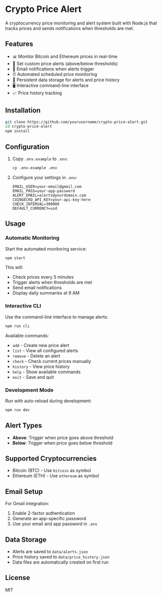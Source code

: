 # Crypto Price Alert

A cryptocurrency price monitoring and alert system built with Node.js that tracks prices and sends notifications when thresholds are met.

## Features

- 📊 Monitor Bitcoin and Ethereum prices in real-time
- 🚨 Set custom price alerts (above/below thresholds)  
- 📧 Email notifications when alerts trigger
- ⏰ Automated scheduled price monitoring
- 💾 Persistent data storage for alerts and price history
- 🖥️ Interactive command-line interface
- 📈 Price history tracking

## Installation

```bash
git clone https://github.com/yourusername/crypto-price-alert.git
cd crypto-price-alert
npm install
```

## Configuration

1. Copy `.env.example` to `.env`:
   ```bash
   cp .env.example .env
   ```

2. Configure your settings in `.env`:
   ```
   EMAIL_USER=your-email@gmail.com
   EMAIL_PASS=your-app-password
   ALERT_EMAIL=alerts@yourdomain.com
   COINGECKO_API_KEY=your-api-key-here
   CHECK_INTERVAL=300000
   DEFAULT_CURRENCY=usd
   ```

## Usage

### Automatic Monitoring
Start the automated monitoring service:
```bash
npm start
```

This will:
- Check prices every 5 minutes
- Trigger alerts when thresholds are met  
- Send email notifications
- Display daily summaries at 9 AM

### Interactive CLI
Use the command-line interface to manage alerts:
```bash
npm run cli
```

Available commands:
- `add` - Create new price alert
- `list` - View all configured alerts  
- `remove` - Delete an alert
- `check` - Check current prices manually
- `history` - View price history
- `help` - Show available commands
- `exit` - Save and quit

### Development Mode
Run with auto-reload during development:
```bash
npm run dev
```

## Alert Types

- **Above**: Trigger when price goes above threshold
- **Below**: Trigger when price goes below threshold

## Supported Cryptocurrencies

- Bitcoin (BTC) - Use `bitcoin` as symbol
- Ethereum (ETH) - Use `ethereum` as symbol

## Email Setup

For Gmail integration:
1. Enable 2-factor authentication
2. Generate an app-specific password
3. Use your email and app password in `.env`

## Data Storage

- Alerts are saved to `data/alerts.json`
- Price history saved to `data/price_history.json`  
- Data files are automatically created on first run

## License

MIT